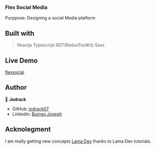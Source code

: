 ### Flex Social Media

Purppose: Designing a social Media platform

## Built with
> Reactjs
> Typescript
> RDT(ReduxToolKit)
> Sass

## Live Demo
[flexsocial](https://flexsocial.netlify.app/)

## Author

👤 **Jodrack**

- GitHub: [jodrack07](https://github.com/jodrack07)
- LinkedIn: [Buingo Joseph](https://www.linkedin.com/in/jodrack/)

## Acknolegment
I am really getting new concepts [Lama Dev](https://www.youtube.com/c/LamaDev/videos) thanks to Lama Dev tutorials.
